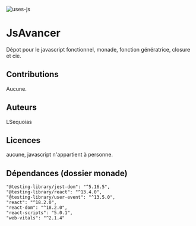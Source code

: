 ![uses-js](https://github.com/LSequoias/JsAvancer/assets/108955634/d00f5dab-0b49-40e2-a7d4-28587c6b02d5)

# JsAvancer
Dépot pour le javascript fonctionnel, monade, fonction génératrice, closure et cie.

## Contributions
Aucune.

## Auteurs
LSequoias

## Licences
aucune, javascript n'appartient à personne.

## Dépendances (dossier monade)
    "@testing-library/jest-dom": "^5.16.5",
    "@testing-library/react": "^13.4.0",
    "@testing-library/user-event": "^13.5.0",
    "react": "^18.2.0",
    "react-dom": "^18.2.0",
    "react-scripts": "5.0.1",
    "web-vitals": "^2.1.4"
    
   

